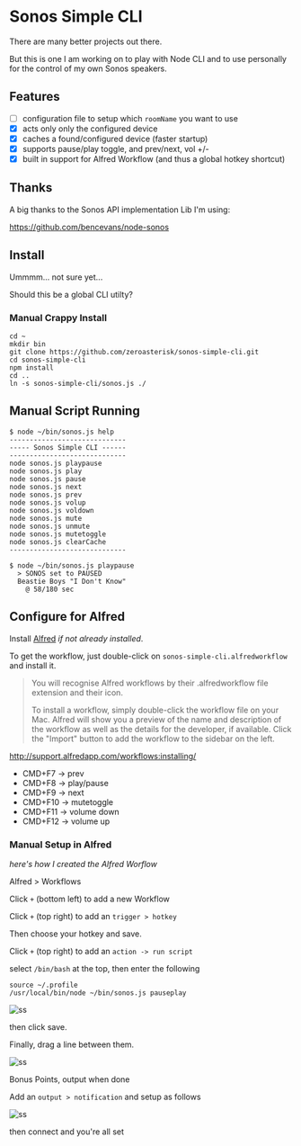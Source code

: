 # Sonos Simple CLI

There are many better projects out there.

But this is one I am working on to play with Node CLI
and to use personally for the control of my own Sonos speakers.

## Features

- [ ] configuration file to setup which `roomName` you want to use
- [x] acts only only the configured device
- [x] caches a found/configured device (faster startup)
- [x] supports pause/play toggle, and prev/next, vol +/-
- [x] built in support for Alfred Workflow (and thus a global hotkey shortcut)

## Thanks

A big thanks to the Sonos API implementation Lib I'm using:

https://github.com/bencevans/node-sonos

## Install

Ummmm... not sure yet...

Should this be a global CLI utilty?

### Manual Crappy Install

    cd ~
    mkdir bin
    git clone https://github.com/zeroasterisk/sonos-simple-cli.git
    cd sonos-simple-cli
    npm install
    cd ..
    ln -s sonos-simple-cli/sonos.js ./

## Manual Script Running

```
$ node ~/bin/sonos.js help
-----------------------------
----- Sonos Simple CLI ------
-----------------------------
node sonos.js playpause
node sonos.js play
node sonos.js pause
node sonos.js next
node sonos.js prev
node sonos.js volup
node sonos.js voldown
node sonos.js mute
node sonos.js unmute
node sonos.js mutetoggle
node sonos.js clearCache
-----------------------------

$ node ~/bin/sonos.js playpause
  > SONOS set to PAUSED
  Beastie Boys "I Don't Know"
    @ 58/180 sec
```

## Configure for Alfred

Install [Alfred](http://www.alfredapp.com/) *if not already installed*.

To get the workflow, just double-click on `sonos-simple-cli.alfredworkflow` and
install it.

> You will recognise Alfred workflows by their .alfredworkflow file extension and their icon.
>
> To install a workflow, simply double-click the workflow file on your Mac. Alfred will show you a preview of the name and description of the workflow as well as the details for the developer, if available. Click the "Import" button to add the workflow to the sidebar on the left.

http://support.alfredapp.com/workflows:installing/

* CMD+F7 -> prev
* CMD+F8 -> play/pause
* CMD+F9 -> next
* CMD+F10 -> mutetoggle
* CMD+F11 -> volume down
* CMD+F12 -> volume up

### Manual Setup in Alfred

*here's how I created the Alfred Worflow*

Alfred > Workflows

Click `+` (bottom left) to add a new Workflow

Click `+` (top right) to add an `trigger > hotkey`

Then choose your hotkey and save.

Click `+` (top right) to add an `action -> run script`

select `/bin/bash` at the top, then enter the following

    source ~/.profile
    /usr/local/bin/node ~/bin/sonos.js pauseplay

![ss](http://puu.sh/gY1g3/6b3971535b.png)

then click save.

Finally, drag a line between them.

![ss](http://puu.sh/gY1hB/33dd7b1162.png)

Bonus Points, output when done

Add an `output > notification` and setup as follows

![ss](http://puu.sh/gY211/4eaa413cdf.png)

then connect and you're all set
